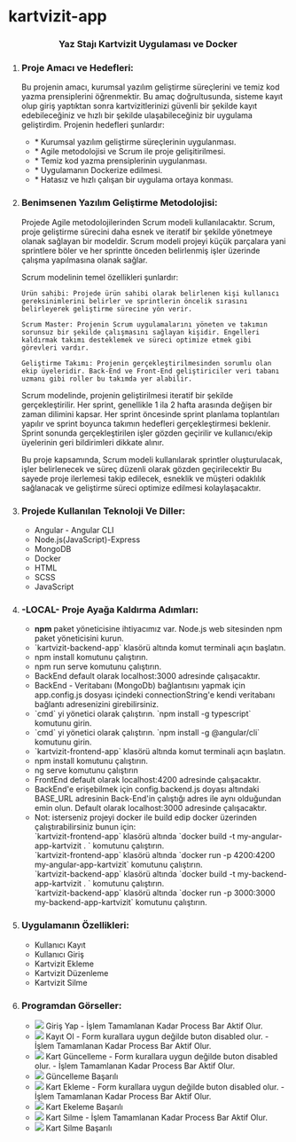 # kartvizit-app
<h3 align="center" color="Darkblue">Yaz Stajı Kartvizit Uygulaması ve Docker</h5>

<ol>
<li>
      <h3 color="Red">Proje Amacı ve Hedefleri:</h3>
      <p>Bu projenin amacı, kurumsal yazılım geliştirme süreçlerini ve temiz kod yazma prensiplerini öğrenmektir. Bu amaç doğrultusunda, sisteme kayıt olup giriş yaptıktan sonra kartvizitlerinizi güvenli bir şekilde kayıt edebileceğiniz ve hızlı bir şekilde ulaşabileceğiniz bir uygulama geliştirdim. Projenin hedefleri şunlardır:</p>
      <ul>
        <li>* Kurumsal yazılım geliştirme süreçlerinin uygulanması.</li>
        <li>* Agile metodolojisi ve Scrum ile proje gelişitirilmesi.</li>
        <li>* Temiz kod yazma prensiplerinin uygulanması.</li>
        <li>* Uygulamanın Dockerize edilmesi.</li>
        <li>* Hatasız ve hızlı çalışan bir uygulama ortaya konması.</li>
      </ul>
  </li>
  <li>
      <h3 color="Red">Benimsenen Yazılım Geliştirme Metodolojisi:</h3>
      <p>Projede Agile metodolojilerinden Scrum modeli kullanılacaktır. Scrum, proje geliştirme sürecini daha esnek ve iteratif bir şekilde yönetmeye olanak sağlayan bir modeldir. Scrum modeli projeyi küçük parçalara yani sprintlere böler ve her sprintte önceden belirlenmiş işler üzerinde çalışma yapılmasına olanak sağlar.

Scrum modelinin temel özellikleri şunlardır:

	Ürün sahibi: Projede ürün sahibi olarak belirlenen kişi kullanıcı gereksinimlerini belirler ve sprintlerin öncelik sırasını belirleyerek geliştirme sürecine yön verir.

	Scrum Master: Projenin Scrum uygulamalarını yöneten ve takımın sorunsuz bir şekilde çalışmasını sağlayan kişidir. Engelleri kaldırmak takımı desteklemek ve süreci optimize etmek gibi görevleri vardır.

	Geliştirme Takımı: Projenin gerçekleştirilmesinden sorumlu olan ekip üyeleridir. Back-End ve Front-End geliştiriciler veri tabanı uzmanı gibi roller bu takımda yer alabilir.

Scrum modelinde, projenin geliştirilmesi iteratif bir şekilde gerçekleştirilir. Her sprint, genellikle 1 ila 2 hafta arasında değişen bir zaman dilimini kapsar. Her sprint öncesinde sprint planlama toplantıları yapılır ve sprint boyunca takımın hedefleri gerçekleştirmesi beklenir. Sprint sonunda gerçekleştirilen işler gözden geçirilir ve kullanıcı/ekip üyelerinin geri bildirimleri dikkate alınır.

Bu proje kapsamında, Scrum modeli kullanılarak sprintler oluşturulacak, işler belirlenecek ve süreç düzenli olarak gözden geçirilecektir Bu sayede proje ilerlemesi takip edilecek, esneklik ve müşteri odaklılık sağlanacak ve geliştirme süreci optimize edilmesi kolaylaşacaktır.</p>
  </li>
  <li>
      <h3 color="Red">Projede Kullanılan Teknoloji Ve Diller:</h3>
      <ul>
        <li>Angular - Angular CLI</li>
        <li>Node.js(JavaScript)-Express</li>
	<li>MongoDB</li>
        <li>Docker</li>
        <li>HTML</li>
        <li>SCSS</li>
        <li>JavaScript</li>
      </ul>
  </li>
  <li>
      <h3 color="Red"> -LOCAL- Proje Ayağa Kaldırma Adımları:</h3>
      <ul>
        <li><strong>npm</strong> paket yöneticisine ihtiyacımız var. Node.js web sitesinden npm paket yöneticisini kurun.</li>
        <li>`kartvizit-backend-app` klasörü altında komut terminali açın başlatın.</li>
        <li>npm install komutunu çalıştırın.</li>
        <li>npm run serve komutunu çalıştırın.</li>   
      	<li>BackEnd default olarak localhost:3000 adresinde çalışacaktır.</li>
      	<li>BackEnd - Veritabanı (MongoDb) bağlantısını yapmak için app.config.js dosyası içindeki connectionString'e kendi veritabanı bağlantı adresenizini girebilirsiniz.</li>
        <li>`cmd` yi yönetici olarak çalıştırın. `npm install -g typescript` komutunu girin.</li>
        <li>`cmd` yi yönetici olarak çalıştırın. `npm install -g @angular/cli` komutunu girin.</li>
      	<li>`kartvizit-frontend-app` klasörü altında komut terminali açın başlatın.</li>
        <li>npm install komutunu çalıştırın.</li>
        <li>ng serve komutunu çalıştırın</li>  
        <li>FrontEnd default olarak localhost:4200 adresinde çalışacaktır.</li>
      	<li>BackEnd'e erişebilmek için config.backend.js doyası altındaki BASE_URL adresinin Back-End'in çalıştığı adres ile aynı olduğundan emin olun. Default olarak localhost:3000 adresinde çalışacaktır.</li>
	<li>Not: isterseniz projeyi docker ile build edip docker üzerinden çalıştırabilirsiniz bunun için:<br>
	`kartvizit-frontend-app` klasörü altında `docker build -t my-angular-app-kartvizit . ` komutunu çalıştırın.<br>
	`kartvizit-frontend-app` klasörü altında `docker run -p 4200:4200 my-angular-app-kartvizit` komutunu çalıştırın.<br>
	`kartvizit-backend-app` klasörü altında `docker build -t my-backend-app-kartvizit . ` komutunu çalıştırın.<br>
	`kartvizit-backend-app` klasörü altında `docker run -p 3000:3000 my-backend-app-kartvizit` komutunu çalıştırın.<br>
	</li>
      </ul>
  </li>
  <li>
      <h3 color="Red">Uygulamanın Özellikleri:</h3>
      <ul>        
        <li>Kullanıcı Kayıt</li>
        <li>Kullanıcı Giriş</li>
        <li>Kartvizit Ekleme</li>
        <li>Kartvizit Düzenleme</li>
        <li>Kartvizit Silme</li>
      </ul>
  </li>
  <li>
      <h3 color="Red">Programdan Görseller:</h3>
      <ul>        
        <li><img src="/img/1.png"> Giriş Yap -  İşlem Tamamlanan Kadar Process Bar Aktif Olur.</li>
       <li><img src="/img/2.png"> Kayıt Ol - Form kurallara uygun değilde buton disabled olur. -  İşlem Tamamlanan Kadar Process Bar Aktif Olur.</li>
       <li><img src="/img/3.png"> Kart Güncelleme - Form kurallara uygun değilde buton disabled olur. -  İşlem Tamamlanan Kadar Process Bar Aktif Olur.</li>
       <li><img src="/img/4.png"> Güncelleme Başarılı </li>
       <li><img src="/img/5.png"> Kart Ekleme - Form kurallara uygun değilde buton disabled olur. -  İşlem Tamamlanan Kadar Process Bar Aktif Olur.</li>
       <li><img src="/img/6.png"> Kart Ekeleme Başarılı </li>
       <li><img src="/img/7.png"> Kart Silme - İşlem Tamamlanan Kadar Process Bar Aktif Olur.</li>
       <li><img src="/img/8.png"> Kart Silme Başarılı </li>
      </ul>
  </li>	
</ol>

